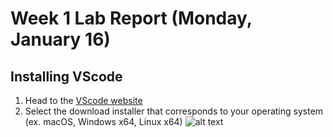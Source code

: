 # Week 1 Lab Report (Monday, January 16)

## Installing VScode

1. Head to the [VScode website](https://code.visualstudio.com/)
2. Select the download installer that corresponds to your operating system (ex. macOS, Windows x64, Linux x64)
![alt text]( "Title")
